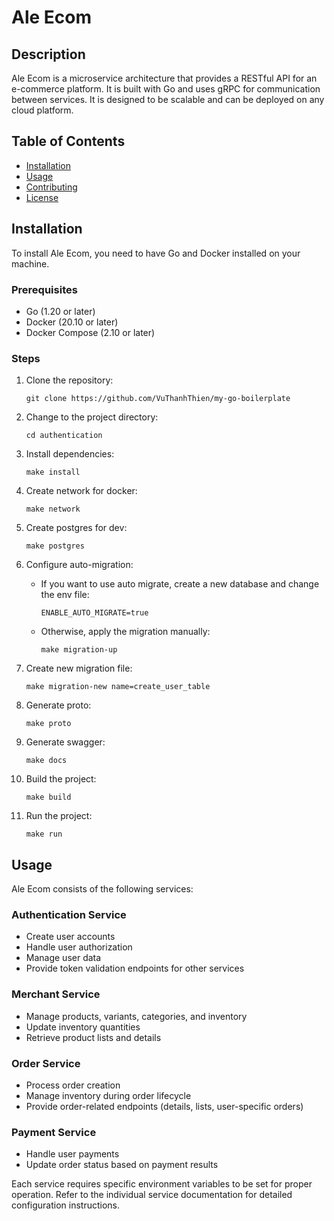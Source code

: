 # Ale Ecom

## Description

Ale Ecom is a microservice architecture that provides a RESTful API for an e-commerce platform. It is built with Go and uses gRPC for communication between services. It is designed to be scalable and can be deployed on any cloud platform.

## Table of Contents

- [Installation](#installation)
- [Usage](#usage)
- [Contributing](#contributing)
- [License](#license)

## Installation

To install Ale Ecom, you need to have Go and Docker installed on your machine.

### Prerequisites

- Go (1.20 or later)
- Docker (20.10 or later)
- Docker Compose (2.10 or later)

### Steps

1. Clone the repository:
   ```
   git clone https://github.com/VuThanhThien/my-go-boilerplate
   ```

2. Change to the project directory:
   ```
   cd authentication
   ```

3. Install dependencies:
   ```
   make install
   ```

4. Create network for docker:
   ```
   make network
   ```

5. Create postgres for dev:
   ```
   make postgres
   ```

6. Configure auto-migration:
   - If you want to use auto migrate, create a new database and change the env file:
     ```
     ENABLE_AUTO_MIGRATE=true
     ```
   - Otherwise, apply the migration manually:
     ```
     make migration-up
     ```

7. Create new migration file:
   ```
   make migration-new name=create_user_table
   ```

8. Generate proto:
   ```
   make proto
   ```

9. Generate swagger:
   ```
   make docs
   ```

10. Build the project:
    ```
    make build
    ```

11. Run the project:
    ```
    make run
    ```

## Usage

Ale Ecom consists of the following services:

### Authentication Service
- Create user accounts
- Handle user authorization
- Manage user data
- Provide token validation endpoints for other services

### Merchant Service
- Manage products, variants, categories, and inventory
- Update inventory quantities
- Retrieve product lists and details

### Order Service
- Process order creation
- Manage inventory during order lifecycle
- Provide order-related endpoints (details, lists, user-specific orders)

### Payment Service
- Handle user payments
- Update order status based on payment results

Each service requires specific environment variables to be set for proper operation. Refer to the individual service documentation for detailed configuration instructions.

